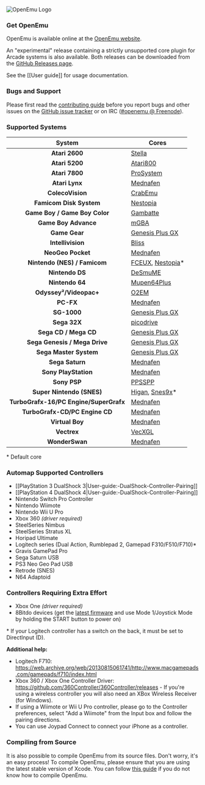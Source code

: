 ![OpenEmu Logo](http://i.imgur.com/I0vCcEj.png)

### Get OpenEmu
OpenEmu is available online at the [OpenEmu website](http://openemu.org).

An "experimental" release containing a strictly unsupported core plugin for Arcade systems is also available. Both releases can be downloaded from the [GitHub Releases page](https://github.com/OpenEmu/OpenEmu/releases).

See the [[User guide]] for usage documentation.

### Bugs and Support
Please first read the [contributing guide](https://github.com/OpenEmu/OpenEmu/blob/master/CONTRIBUTING.md) before you report bugs and other issues on the [GitHub issue tracker](https://github.com/OpenEmu/OpenEmu/issues) or on IRC ([#openemu @ Freenode](http://webchat.freenode.net/?channels=openemu)).

### Supported Systems
System | Cores
:---: | ---
**Atari 2600** | [Stella](http://sourceforge.net/projects/stella/)
**Atari 5200** | [Atari800](http://sourceforge.net/projects/atari800/)
**Atari 7800** | [ProSystem](https://github.com/raz0red/wii7800)
**Atari Lynx** | [Mednafen](http://mednafen.sourceforge.net/)
**ColecoVision** | [CrabEmu](http://crabemu.sourceforge.net/)
**Famicom Disk System** | [Nestopia](http://nestopia.sourceforge.net/)
**Game Boy / Game Boy Color** | [Gambatte](https://github.com/sinamas/gambatte)
**Game Boy Advance** | [mGBA](https://mgba.io/)
**Game Gear** | [Genesis Plus GX](https://github.com/ekeeke/Genesis-Plus-GX)
**Intellivision** | [Bliss](https://github.com/jeremiah-sypult/BlissEmu)
**NeoGeo Pocket** | [Mednafen](http://mednafen.sourceforge.net/)
**Nintendo (NES) / Famicom** | [FCEUX](http://sourceforge.net/projects/fceultra/), [Nestopia](http://nestopia.sourceforge.net/)*
**Nintendo DS** | [DeSmuME](http://desmume.org/)
**Nintendo 64** | [Mupen64Plus](https://github.com/mupen64plus)
**Odyssey²/Videopac+** | [O2EM](http://sourceforge.net/projects/o2em/)
**PC-FX** | [Mednafen](http://mednafen.sourceforge.net/)
**SG-1000** | [Genesis Plus GX](https://github.com/ekeeke/Genesis-Plus-GX)
**Sega 32X** | [picodrive](https://github.com/notaz/picodrive)
**Sega CD / Mega CD** | [Genesis Plus GX](https://github.com/ekeeke/Genesis-Plus-GX)
**Sega Genesis / Mega Drive** | [Genesis Plus GX](https://github.com/ekeeke/Genesis-Plus-GX)
**Sega Master System** | [Genesis Plus GX](https://github.com/ekeeke/Genesis-Plus-GX)
**Sega Saturn** | [Mednafen](http://mednafen.sourceforge.net/)
**Sony PlayStation** | [Mednafen](http://mednafen.sourceforge.net/)
**Sony PSP** | [PPSSPP](https://github.com/hrydgard/ppsspp)
**Super Nintendo (SNES)** | [Higan](http://byuu.org/), [Snes9x](https://github.com/snes9xgit/snes9x)*
**TurboGrafx-16/PC Engine/SuperGrafx** | [Mednafen](http://mednafen.sourceforge.net/)
**TurboGrafx-CD/PC Engine CD** | [Mednafen](http://mednafen.sourceforge.net/)
**Virtual Boy** | [Mednafen](http://mednafen.sourceforge.net/)
**Vectrex** | [VecXGL](http://jum.pdroms.de/emulators/emul.html)
**WonderSwan** | [Mednafen](http://mednafen.sourceforge.net/)

\* Default core

### Automap Supported Controllers
* [[PlayStation 3 DualShock 3|User-guide:-DualShock-Controller-Pairing]]
* [[PlayStation 4 DualShock 4|User-guide:-DualShock-Controller-Pairing]]
* Nintendo Switch Pro Controller
* Nintendo Wiimote
* Nintendo Wii U Pro
* Xbox 360 *(driver required)*
* SteelSeries Nimbus
* SteelSeries Stratus XL
* Horipad Ultimate
* Logitech series (Dual Action, Rumblepad 2, Gamepad F310/F510/F710)\*
* Gravis GamePad Pro
* Sega Saturn USB
* PS3 Neo Geo Pad USB
* Retrode (SNES)
* N64 Adaptoid

### Controllers Requiring Extra Effort
* Xbox One *(driver required)*
* 8Bitdo devices (get the [latest firmware](http://support.8bitdo.com/) and use Mode 1/Joystick Mode by holding the START button to power on)

\* If your Logitech controller has a switch on the back, it must be set to DirectInput (D).

**Additional help:**
* Logitech F710: https://web.archive.org/web/20130815061741/http://www.macgamepads.com/gamepads/f710/index.html
* Xbox 360 / Xbox One Controller Driver: https://github.com/360Controller/360Controller/releases - If you're using a wireless controller you will also need an XBox Wireless Receiver (for Windows).
* If using a Wiimote or Wii U Pro controller, please go to the Controller preferences, select "Add a Wiimote" from the Input box and follow the pairing directions.
* You can use Joypad Connect to connect your iPhone as a controller.

### Compiling from Source
It is also possible to compile OpenEmu from its source files. Don't worry, it's an easy process! To compile OpenEmu, please ensure that you are using the latest stable version of Xcode. You can follow [this guide](https://github.com/OpenEmu/OpenEmu/wiki/Compiling-From-Source-Guide) if you do not know how to compile OpenEmu.
